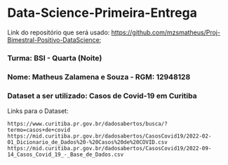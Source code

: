 # Data-Science-Primeira-Entrega

Link do repositório que será usado: https://github.com/mzsmatheus/Proj-Bimestral-Positivo-DataScience;
### Turma: BSI - Quarta (Noite)
### Nome: Matheus Zalamena e Souza - RGM: 12948128

### Dataset a ser utilizado: Casos de Covid-19 em Curitiba
Links para o Dataset:
```
https://www.curitiba.pr.gov.br/dadosabertos/busca/?termo=casos+de+covid
https://mid.curitiba.pr.gov.br/dadosabertos/CasosCovid19/2022-02-01_Dicionario_de_Dados%20-%20Casos%20de%20COVID.csv
https://mid.curitiba.pr.gov.br/dadosabertos/CasosCovid19/2022-09-14_Casos_Covid_19_-_Base_de_Dados.csv
```
